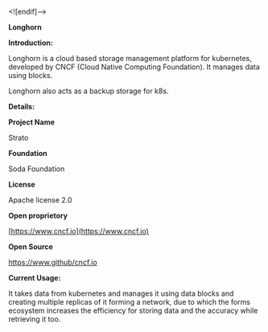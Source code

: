 ﻿
<![endif]-->

**Longhorn**

**Introduction:**

Longhorn is a cloud based storage management platform for kubernetes, developed by CNCF (Cloud Native Computing Foundation). It manages data using blocks.

Longhorn also acts as a backup storage for k8s.

**Details:**

**Project Name**

Strato

**Foundation**

Soda Foundation

**License**

Apache license 2.0

**Open proprietory**

[https://www.cncf.io](https://www.cncf.io)

**Open Source**

https://www.github/cncf.io

**Current Usage:**

It takes data from kubernetes and manages it using data blocks and creating multiple replicas of it forming a network, due to which the forms ecosystem increases the efficiency for storing data and the accuracy while retrieving it too.
